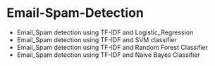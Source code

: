# Email-Spam-Detection

- Email_Spam detection using TF-IDF and Logistic_Regression 
- Email_Spam detection using TF-IDF and SVM classifier
- Email_Spam detection using TF-IDF and Random Forest Classifier
- Email_Spam detection using TF-IDF and Naive Bayes Classifier
